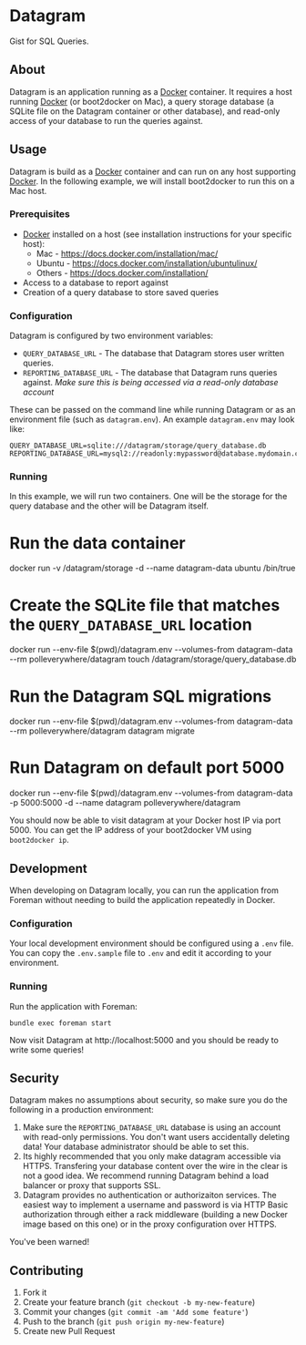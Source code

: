 # Datagram

Gist for SQL Queries.

## About

Datagram is an application running as a [Docker][docker] container. It requires a host running [Docker][docker] (or boot2docker on Mac), a query storage database (a SQLite file on the Datagram container or other database), and read-only access of your database to run the queries against.

## Usage

Datagram is build as a [Docker][docker] container and can run on any host supporting [Docker][docker]. In the following example, we will install boot2docker to run this on a Mac host.

### Prerequisites

* [Docker][docker] installed on a host (see installation instructions for your specific host):
  * Mac - https://docs.docker.com/installation/mac/
  * Ubuntu - https://docs.docker.com/installation/ubuntulinux/
  * Others - https://docs.docker.com/installation/
* Access to a database to report against
* Creation of a query database to store saved queries

### Configuration

Datagram is configured by two environment variables:

* `QUERY_DATABASE_URL` - The database that Datagram stores user written queries.
* `REPORTING_DATABASE_URL` - The database that Datagram runs queries against. *Make sure this is being accessed via a read-only database account*

These can be passed on the command line while running Datagram or as an environment file (such as `datagram.env`). An example `datagram.env` may look like:

    QUERY_DATABASE_URL=sqlite:///datagram/storage/query_database.db
    REPORTING_DATABASE_URL=mysql2://readonly:mypassword@database.mydomain.com/database_name

### Running

In this example, we will run two containers. One will be the storage for the query database and the other will be Datagram itself.

  # Run the data container
  docker run -v /datagram/storage -d --name datagram-data ubuntu /bin/true

  # Create the SQLite file that matches the `QUERY_DATABASE_URL` location
  docker run --env-file $(pwd)/datagram.env --volumes-from datagram-data --rm polleverywhere/datagram touch /datagram/storage/query_database.db

  # Run the Datagram SQL migrations
  docker run --env-file $(pwd)/datagram.env --volumes-from datagram-data --rm polleverywhere/datagram datagram migrate

  # Run Datagram on default port 5000
  docker run --env-file $(pwd)/datagram.env --volumes-from datagram-data -p 5000:5000 -d --name datagram polleverywhere/datagram

You should now be able to visit datagram at your Docker host IP via port 5000. You can get the IP address of your boot2docker VM using `boot2docker ip`.

## Development

When developing on Datagram locally, you can run the application from Foreman without needing to build the application repeatedly in Docker.

### Configuration

Your local development environment should be configured using a `.env` file. You can copy the `.env.sample` file to `.env` and edit it according to your environment.

### Running

Run the application with Foreman:

    bundle exec foreman start

Now visit Datagram at http://localhost:5000 and you should be ready to write some queries!

## Security

Datagram makes no assumptions about security, so make sure you do the following in a production environment:

1. Make sure the `REPORTING_DATABASE_URL` database is using an account with read-only permissions. You don't want users accidentally deleting data! Your database administrator should be able to set this.
2. Its highly recommended that you only make datagram accessible via HTTPS. Transfering your database content over the wire in the clear is not a good idea. We recommend running Datagram behind a load balancer or proxy that supports SSL.
3. Datagram provides no authentication or authorizaiton services. The easiest way to implement a username and password is via HTTP Basic authorization through either a rack middleware (building a new Docker image based on this one) or in the proxy configuration over HTTPS.

You've been warned!

## Contributing

1. Fork it
2. Create your feature branch (`git checkout -b my-new-feature`)
3. Commit your changes (`git commit -am 'Add some feature'`)
4. Push to the branch (`git push origin my-new-feature`)
5. Create new Pull Request

[docker]: http://www.docker.com/
